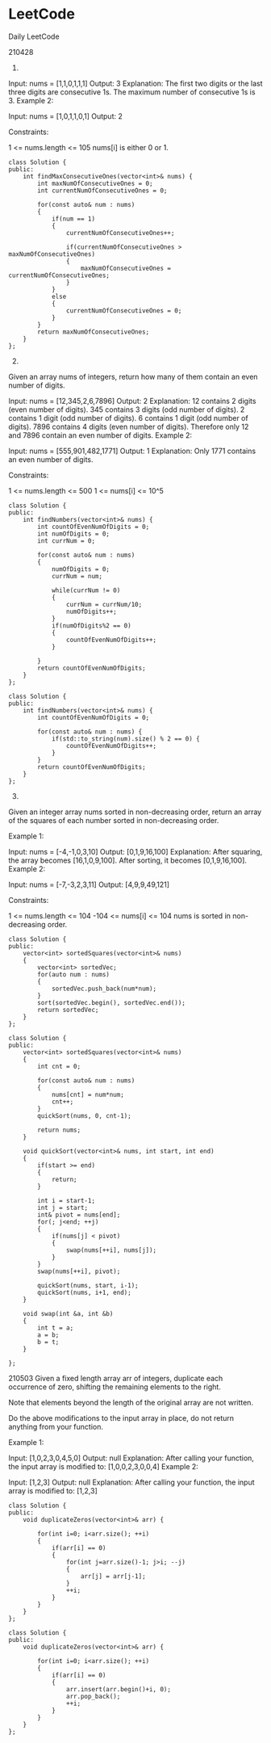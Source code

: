 # LeetCode
Daily LeetCode

210428

1)

Input: nums = [1,1,0,1,1,1]
Output: 3
Explanation: The first two digits or the last three digits are consecutive 1s. The maximum number of consecutive 1s is 3.
Example 2:

Input: nums = [1,0,1,1,0,1]
Output: 2
 

Constraints:

1 <= nums.length <= 105
nums[i] is either 0 or 1.




```
class Solution {
public:
    int findMaxConsecutiveOnes(vector<int>& nums) {
        int maxNumOfConsecutiveOnes = 0;
        int currentNumOfConsecutiveOnes = 0;
        
        for(const auto& num : nums)
        {
            if(num == 1)
            {
                currentNumOfConsecutiveOnes++;
                 
                if(currentNumOfConsecutiveOnes > maxNumOfConsecutiveOnes)
                {
                    maxNumOfConsecutiveOnes = currentNumOfConsecutiveOnes;
                }
            }
            else
            {
                currentNumOfConsecutiveOnes = 0; 
            }
        }
        return maxNumOfConsecutiveOnes;
    }
};
```

2)

Given an array nums of integers, return how many of them contain an even number of digits.

Input: nums = [12,345,2,6,7896]
Output: 2
Explanation: 
12 contains 2 digits (even number of digits). 
345 contains 3 digits (odd number of digits). 
2 contains 1 digit (odd number of digits). 
6 contains 1 digit (odd number of digits). 
7896 contains 4 digits (even number of digits). 
Therefore only 12 and 7896 contain an even number of digits.
Example 2:

Input: nums = [555,901,482,1771]
Output: 1 
Explanation: 
Only 1771 contains an even number of digits.
 

Constraints:

1 <= nums.length <= 500
1 <= nums[i] <= 10^5

```
class Solution {
public:
    int findNumbers(vector<int>& nums) {
        int countOfEvenNumOfDigits = 0;
        int numOfDigits = 0;
        int currNum = 0;
        
        for(const auto& num : nums)
        {
            numOfDigits = 0;
            currNum = num;
            
            while(currNum != 0)
            {
                currNum = currNum/10;
                numOfDigits++;
            }
            if(numOfDigits%2 == 0)
            {
                countOfEvenNumOfDigits++;
            }
            
        }
        return countOfEvenNumOfDigits;
    }
};
```


```
class Solution {
public:
    int findNumbers(vector<int>& nums) {
        int countOfEvenNumOfDigits = 0;
        
        for(const auto& num : nums) {
            if(std::to_string(num).size() % 2 == 0) {
                countOfEvenNumOfDigits++;
            }
        }
        return countOfEvenNumOfDigits;
    }
};
```


3)


Given an integer array nums sorted in non-decreasing order, return an array of the squares of each number sorted in non-decreasing order.

Example 1:

Input: nums = [-4,-1,0,3,10]
Output: [0,1,9,16,100]
Explanation: After squaring, the array becomes [16,1,0,9,100].
After sorting, it becomes [0,1,9,16,100].
Example 2:

Input: nums = [-7,-3,2,3,11]
Output: [4,9,9,49,121]
 

Constraints:

1 <= nums.length <= 104
-104 <= nums[i] <= 104
nums is sorted in non-decreasing order.

```
class Solution {
public:
    vector<int> sortedSquares(vector<int>& nums) 
    {
        vector<int> sortedVec;
        for(auto num : nums)
        {
            sortedVec.push_back(num*num);
        }
        sort(sortedVec.begin(), sortedVec.end());
        return sortedVec;
    }
};
```

```
class Solution {
public:
    vector<int> sortedSquares(vector<int>& nums) 
    {
        int cnt = 0;
        
        for(const auto& num : nums)
        {
            nums[cnt] = num*num;
            cnt++;
        }
        quickSort(nums, 0, cnt-1);
        
        return nums;
    }
    
    void quickSort(vector<int>& nums, int start, int end)
    {
        if(start >= end)
        {
            return;
        }
        
        int i = start-1;
        int j = start;
        int& pivot = nums[end];
        for(; j<end; ++j)
        {
            if(nums[j] < pivot)
            {
                swap(nums[++i], nums[j]);
            }
        }
        swap(nums[++i], pivot);
        
        quickSort(nums, start, i-1);
        quickSort(nums, i+1, end);       
    }
    
    void swap(int &a, int &b)
    {
        int t = a; 
        a = b; 
        b = t;
    }

};
```


210503
Given a fixed length array arr of integers, duplicate each occurrence of zero, shifting the remaining elements to the right.

Note that elements beyond the length of the original array are not written.

Do the above modifications to the input array in place, do not return anything from your function.

 

Example 1:

Input: [1,0,2,3,0,4,5,0]
Output: null
Explanation: After calling your function, the input array is modified to: [1,0,0,2,3,0,0,4]
Example 2:

Input: [1,2,3]
Output: null
Explanation: After calling your function, the input array is modified to: [1,2,3]
 
 
```
class Solution {
public:
    void duplicateZeros(vector<int>& arr) {
                
        for(int i=0; i<arr.size(); ++i)
        {
            if(arr[i] == 0)
            {                
                for(int j=arr.size()-1; j>i; --j)
                {
                    arr[j] = arr[j-1];
                }
                ++i;
            }
        }
    }
};
```

```
class Solution {
public:
    void duplicateZeros(vector<int>& arr) {
                
        for(int i=0; i<arr.size(); ++i)
        {
            if(arr[i] == 0)
            {                
                arr.insert(arr.begin()+i, 0);
                arr.pop_back();
                ++i;
            }
        }
    }
};
```
